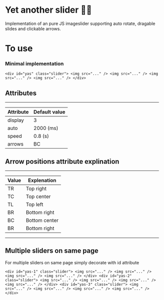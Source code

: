 # Yet another slider 🤷‍♂️

Implementation of an pure JS imageslider supporting auto rotate, dragable slides and clickable arrows.

# To use

### Minimal implementation
`<div id="yas" class="slider">
          <img src="..." />
          <img src="..." />
          <img src="..." />
          <img src="..." />
          </div>`

## Attributes
___

| Attribute | Default value |
| ----------- | ----------- 
| display | 3 
| auto | 2000 (ms)
| speed | 0.8 (s)
| arrows | BC 

## Arrow positions attribute explination

___

| Value | Explenation |
| ----------- | ----------- 
| TR | Top right
| TC | Top center
| TL | Top left
| BR | Bottom right
| BC | Bottom center
| BR | Bottom right
___

## Multiple sliders on same page

For multiple sliders on same page simply decorate with id attribute

`<div id="yas-1" class="slider">
          <img src="..." />
          <img src="..." />
          <img src="..." />
          <img src="..." />
        </div>
        <div id="yas-2" class="slider">
          <img src="..." />
          <img src="..." />
          <img src="..." />
          <img src="..." />
        </div>
        <div id="yas-3" class="slider">
          <img src="..." />
          <img src="..." />
          <img src="..." />
          <img src="..." />
        </div>`




